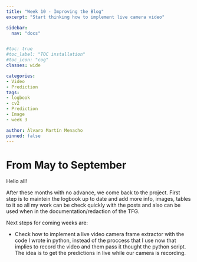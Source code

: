 ```yaml
---
title: "Week 10 - Improving the Blog"
excerpt: "Start thinking how to implement live camera video"

sidebar:
  nav: "docs"


#toc: true
#toc_label: "TOC installation"
#toc_icon: "cog"
classes: wide

categories:
- Video
- Prediction
tags:
- logbook
- cv2
- Prediction
- Image
- week 3

author: Álvaro Martín Menacho
pinned: false
---
```


# From May to September

Hello all!

After these months with no advance, we come back to the project.
First step is to maintein the logbook up to date and add more info, images, tables to it so all my work can be check quickly with the posts and also can be used when in the documentation/redaction of the TFG.

Next steps for coming weeks are:

- Check how to implement a live video camera frame extractor with the code I wrote in python, instead of the proccess that I use now that implies to record the video and them pass it thought the python script. The idea is to get the predictions in live while our camera is recording.
